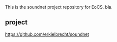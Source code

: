 This is the soundnet project repository for EoCS.
bla.

## project
https://github.com/erkielbrecht/soundnet
